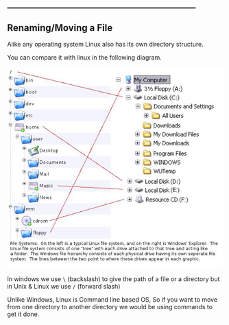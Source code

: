 ## ____________________________________________

## Renaming/Moving a File

Alike any operating system Linux also has its own directory structure.

You can compare it with linux in the following diagram.

![Basic Connection](https://github.com/devopstrainings/linux-basics-katakoda/raw/master/linux-cli-syntaxes/images/linux-vs-windows-file-structure.png)

In windows we use `\` (backslash) to give the path of a file or a directory but in Unix & Linux we use `/` (forward slash)

Unlike Windows, Linux is Command line based OS, So if you want to move from one directory to another directory we would be using commands to get it done.